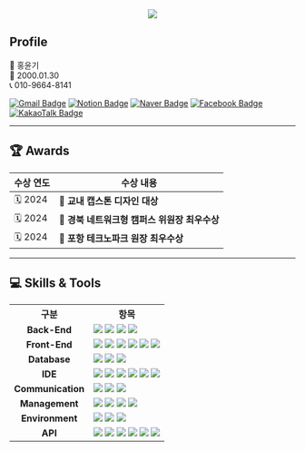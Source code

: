 <div align="center">
  <img src="https://capsule-render.vercel.app/api?type=rect&color=auto&height=120&section=header&text=yunkihong-dev&fontSize=40&fontColor=ffffff"/>
</div>

## Profile

🧑 홍윤기  
👶 2000.01.30  
📞 010-9664-8141  

[![Gmail Badge](https://img.shields.io/badge/Gmail-d14836?style=flat-square&logo=Gmail&logoColor=white&link=mailto:ricky0130@naver.com)](mailto:ricky0130@naver.com)
[![Notion Badge](https://img.shields.io/badge/Notion-white?style=flat-square&logo=Notion&logoColor=black)](https://ricky0130.notion.site/373a5d0e1acf4740bda320408d6d302e?pvs=4)
[![Naver Badge](https://img.shields.io/badge/Naver-green?style=flat-square&logo=Naver&logoColor=white)](https://blog.naver.com/ricky0130)
[![Facebook Badge](https://img.shields.io/badge/Facebook-blue?style=flat-square&logo=Facebook&logoColor=white)](https://www.facebook.com/profile.php?id=100009001297630)
[![KakaoTalk Badge](https://img.shields.io/badge/KakaoTalk-yellow?style=flat-square&logo=KakaoTalk&logoColor=black)](https://open.kakao.com/o/s8Top8of)

---

## 🏆 Awards

| 수상 연도 | 수상 내용 |
| --- | --- |
| 🗓️ 2024 | 🥇 **교내 캡스톤 디자인 대상** |
| 🗓️ 2024 | 🥇 **경북 네트워크형 캠퍼스 위원장 최우수상** |
| 🗓️ 2024 | 🥇 **포항 테크노파크 원장 최우수상** |

---

## 💻 Skills & Tools

<table style="width:100%; border-collapse:collapse;">
  <tr>
    <th align="center">구분</th>
    <th align="center">항목</th>
  </tr>
  <tr>
    <td align="center"><b>Back-End</b></td>
    <td>
      <img src="https://img.shields.io/badge/JAVA-blueviolet?style=flat-square"/> 
      <img src="https://img.shields.io/badge/JSP-red?style=flat-square"/> 
      <img src="https://img.shields.io/badge/JSON-000000?style=flat-square&logo=JSON&logoColor=white"/> 
      <img src="https://img.shields.io/badge/Python-3776AB?style=flat-square&logo=Python&logoColor=white"/>
    </td>
  </tr>
  <tr>
    <td align="center"><b>Front-End</b></td>
    <td>
      <img src="https://img.shields.io/badge/JavaScript-F7DF1E?style=flat-square&logo=JavaScript&logoColor=black"/>
      <img src="https://img.shields.io/badge/jQuery-0769AD?style=flat-square&logo=jQuery&logoColor=white"/>
      <img src="https://img.shields.io/badge/HTML-E34F26?style=flat-square&logo=HTML5&logoColor=white"/>
      <img src="https://img.shields.io/badge/CSS-1572B6?style=flat-square&logo=CSS3&logoColor=white"/>
      <img src="https://img.shields.io/badge/ThymeLeaf-005F0F?style=flat-square&logo=Thymeleaf&logoColor=white"/>
      <img src="https://img.shields.io/badge/React-61DAFB?style=flat-square&logo=React&logoColor=black"/>
    </td>
  </tr>
  <tr>
    <td align="center"><b>Database</b></td>
    <td>
      <img src="https://img.shields.io/badge/MySQL-4479A1?style=flat-square&logo=MySQL&logoColor=white"/>
      <img src="https://img.shields.io/badge/Oracle-F80000?style=flat-square&logo=Oracle&logoColor=white"/>
      <img src="https://img.shields.io/badge/MyBatis-orange?style=flat-square"/>
    </td>
  </tr>
  <tr>
    <td align="center"><b>IDE</b></td>
    <td>
      <img src="https://img.shields.io/badge/Eclipse-2C2255?style=flat-square&logo=Eclipse&logoColor=white"/>
      <img src="https://img.shields.io/badge/VSCode-007ACC?style=flat-square&logo=Visual-Studio-Code&logoColor=white"/>
      <img src="https://img.shields.io/badge/IntelliJ-000000?style=flat-square&logo=IntelliJ-IDEA&logoColor=white"/>
      <img src="https://img.shields.io/badge/DBeaver-brightgreen?style=flat-square"/>
      <img src="https://img.shields.io/badge/Sourcetree-0052CC?style=flat-square&logo=Sourcetree&logoColor=white"/>
      <img src="https://img.shields.io/badge/Postman-FF6C37?style=flat-square&logo=Postman&logoColor=white"/>
    </td>
  </tr>
  <tr>
    <td align="center"><b>Communication</b></td>
    <td>
      <img src="https://img.shields.io/badge/Slack-4A154B?style=flat-square&logo=Slack&logoColor=white"/>
      <img src="https://img.shields.io/badge/Discord-5865F2?style=flat-square&logo=Discord&logoColor=white"/>
      <img src="https://img.shields.io/badge/Figma-F24E1E?style=flat-square&logo=Figma&logoColor=white"/>
    </td>
  </tr>
  <tr>
    <td align="center"><b>Management</b></td>
    <td>
      <img src="https://img.shields.io/badge/Git-F05032?style=flat-square&logo=Git&logoColor=white"/>
      <img src="https://img.shields.io/badge/GitHub-181717?style=flat-square&logo=GitHub&logoColor=white"/>
      <img src="https://img.shields.io/badge/Gradle-02303A?style=flat-square&logo=Gradle&logoColor=white"/>
      <img src="https://img.shields.io/badge/YAML-brightgreen?style=flat-square"/>
    </td>
  </tr>
  <tr>
    <td align="center"><b>Environment</b></td>
    <td>
      <img src="https://img.shields.io/badge/Spring_Boot-6DB33F?style=flat-square&logo=Spring-Boot&logoColor=white"/>
      <img src="https://img.shields.io/badge/Tomcat-F8DC75?style=flat-square&logo=Apache-Tomcat&logoColor=white"/>
      <img src="https://img.shields.io/badge/JPA-59666C?style=flat-square"/>
    </td>
  </tr>
  <tr>
    <td align="center"><b>API</b></td>
    <td>
      <img src="https://img.shields.io/badge/JDBC-blue?style=flat-square"/>
      <img src="https://img.shields.io/badge/Kakao_Login-yellow?style=flat-square"/>
      <img src="https://img.shields.io/badge/Naver_Login-brightgreen?style=flat-square"/>
      <img src="https://img.shields.io/badge/Naver_Mail-brightgreen?style=flat-square"/>
      <img src="https://img.shields.io/badge/REST-green?style=flat-square"/>
      <img src="https://img.shields.io/badge/KakaoMap-yellow?style=flat-square"/>
    </td>
  </tr>
</table>
